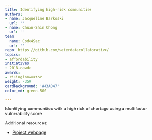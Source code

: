 ```yaml
---
title: Identifying high-risk communities
authors:
- name: Jacqueline Barkoski
  url: ''
- name: Chuan-Shin Chong
  url: ''
team:
  name: Code4Sac
  url: ''
repo: https://github.com/waterdatacollaborative/
topics:
- affordability
initiatives:
- 2018-cawdc
awards:
- risinginnovator
weight: -350
cardbackground: '#43A047'
color_md: green-500

---
```


Identifying communities with a high risk of shortage using a multifactor vulnerability score

Additional resources:

- [Project webpage](http://arcg.is/19OXPW)

